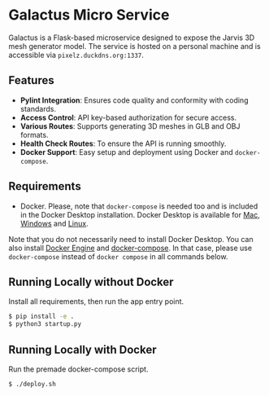 # Galactus Micro Service

Galactus is a Flask-based microservice designed to expose the Jarvis 3D mesh generator model. 
The service is hosted on a personal machine and is accessible via `pixelz.duckdns.org:1337`.

## Features

- **Pylint Integration**: Ensures code quality and conformity with coding standards.
- **Access Control**: API key-based authorization for secure access.
- **Various Routes**: Supports generating 3D meshes in GLB and OBJ formats.
- **Health Check Routes**: To ensure the API is running smoothly.
- **Docker Support**: Easy setup and deployment using Docker and `docker-compose`.

## Requirements

* Docker. Please, note that `docker-compose` is needed too and is included in
the Docker Desktop installation. Docker Desktop is available for
[Mac](https://docs.docker.com/desktop/install/mac-install/),
[Windows](https://docs.docker.com/desktop/install/windows-install/) and
[Linux](https://docs.docker.com/desktop/install/linux-install/).

Note that you do not necessarily need to install Docker Desktop. You can also
install [Docker Engine](https://docs.docker.com/engine/install/) and
[docker-compose](https://docs.docker.com/compose/install/). In that case,
please use `docker-compose` instead of `docker compose` in all commands below.

## Running Locally without Docker

Install all requirements, then run the app entry point.
```bash
$ pip install -e .
$ python3 startup.py
```


## Running Locally with Docker

Run the premade docker-compose script.
```bash
$ ./deploy.sh
```
